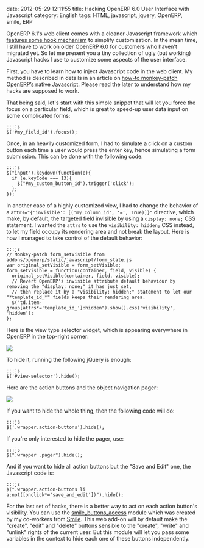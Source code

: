 date: 2012-05-29 12:11:55
title: Hacking OpenERP 6.0 User Interface with Javascript
category: English
tags: HTML, javascript, jquery, OpenERP, smile, ERP

OpenERP 6.1's web client comes with a cleaner Javascript framework which [features some hook mechanism](http://planet.domsense.com/en/2012/01/openerp-new-web-client-6-1-javascript-hooks/) to simplify customization. In the mean time, I still have to work on older OpenERP 6.0 for customers who haven't migrated yet. So let me present you a tiny collection of ugly (but working) Javascript hacks I use to customize some aspects of the user interface.

First, you have to learn how to inject Javascript code in the web client. My method is described in details in an article on [how-to monkey-patch OpenERP’s native Javascript](http://kevin.deldycke.com/2012/02/how-to-monkey-patch-openerp-native-javascript/). Please read the later to understand how my hacks are supposed to work.

That being said, let's start with this simple snippet that will let you force the focus on a particular field, which is great to speed-up user data input on some complicated forms:

    :::js
    $('#my_field_id').focus();

Once, in an heavily customized form, I had to simulate a click on a custom button each time a user would press the enter key, hence simulating a form submission. This can be done with the following code:

    :::js
    $("input").keydown(function(e){
      if (e.keyCode === 13){
        $("#my_custom_button_id").trigger('click');
      };
    });

In another case of a highly customized view, I had to change the behavior of a `attrs="{'invisible': [('my_column_id', '=', True)]}"` directive, which make, by default, the targeted field invisible by using a `display: none;` CSS statement. I wanted the `attrs` to use the `visibility: hidden;` CSS instead, to let my field occupy its rendering area and not break the layout. Here is how I managed to take control of the default behavior:

    :::js
    // Monkey-patch form_setVisible from addons/openerp/static/javascript/form_state.js
    var original_setVisible = form_setVisible;
    form_setVisible = function(container, field, visible) {
      original_setVisible(container, field, visible);
      // Revert OpenERP's invisible attribute default behaviour by removing the "display: none;" it has just set,
      // then replace it by a "visibility: hidden;" statement to let our "*template_id_*" fields keeps their rendering area.
      $("td.item-group[attrs*='template_id_']:hidden").show().css('visibility', 'hidden');
    };

Here is the view type selector widget, which is appearing everywhere in OpenERP in the top-right corner:

![](/static/uploads/2012/openerp-view-type-selector-widget.png)

To hide it, running the following jQuery is enough:

    :::js
    $('#view-selector').hide();

Here are the action buttons and the object navigation pager:

![](/static/uploads/2012/openerp-action-buttons-and-object-navigation.png)

If you want to hide the whole thing, then the following code will do:

    :::js
    $('.wrapper.action-buttons').hide();

If you're only interested to hide the pager, use:

    :::js
    $(".wrapper .pager").hide();

And if you want to hide all action buttons but the "Save and Edit" one, the Javascript code is:

    :::js
    $(".wrapper.action-buttons li a:not([onclick*='save_and_edit'])").hide();

For the last set of hacks, there is a better way to act on each action button's visibility. You can use the [smile_buttons_access](https://github.com/Smile-SA/smile_openerp_addons_6.0/tree/master/smile_buttons_access) module which was created by my co-workers from [Smile](http://smile.fr). This web add-on will by default make the "create", "edit" and "delete" buttons sensible to the "create", "write" and "unlink" rights of the current user. But this module will let you pass some variables in the context to hide each one of these buttons independently.
